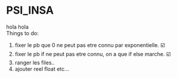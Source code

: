 # PSI_INSA
hola hola  
Things to do:  
1. fixer le pb que 0 ne peut pas etre connu par exponentielle.  ☑️
2. fixer le pb if ne peut pas etre connu, on a que if else marche.  ☑️
3. ranger les files..  
4. ajouter reel float etc...
